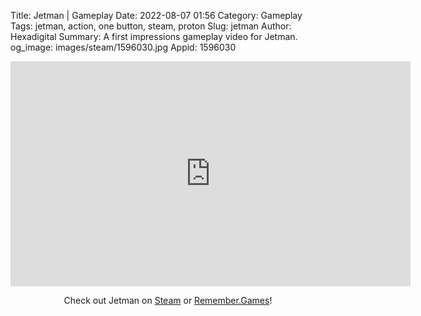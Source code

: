Title: Jetman | Gameplay
Date: 2022-08-07 01:56
Category: Gameplay
Tags: jetman, action, one button, steam, proton
Slug: jetman
Author: Hexadigital
Summary: A first impressions gameplay video for Jetman.
og_image: images/steam/1596030.jpg
Appid: 1596030

<center><iframe src="https://www.youtube.com/embed/juYdmBpUe7Q?feature=oembed" allow="accelerometer; autoplay; encrypted-media; gyroscope; picture-in-picture" width="640" height="360" frameborder="0"></iframe>

Check out Jetman on [Steam](https://store.steampowered.com/app/1596030/?curator_clanid=34633900) or [Remember.Games](https://remember.games/game/6151/jetman/)!</center>